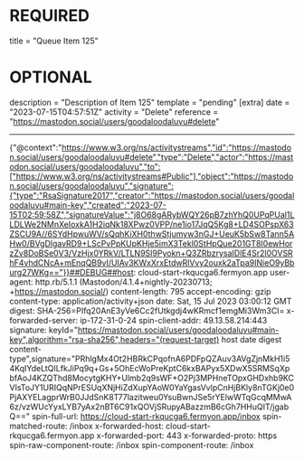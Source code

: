 
# REQUIRED
title = "Queue Item 125"
# OPTIONAL
description = "Description of Item 125"
template = "pending"
[extra]
date = "2023-07-15T04:57:51Z"
activity = "Delete"
reference = "https://mastodon.social/users/goodaloodaluvu#delete"

---
{"@context":"https://www.w3.org/ns/activitystreams","id":"https://mastodon.social/users/goodaloodaluvu#delete","type":"Delete","actor":"https://mastodon.social/users/goodaloodaluvu","to":["https://www.w3.org/ns/activitystreams#Public"],"object":"https://mastodon.social/users/goodaloodaluvu","signature":{"type":"RsaSignature2017","creator":"https://mastodon.social/users/goodaloodaluvu#main-key","created":"2023-07-15T02:59:58Z","signatureValue":"j8O68gARybWQY26pB7zhYhQ0UPqPUal1LLDLWe2NMnXeIoxkA1H2iqNk18XPwz0VPP/ne1io17JqQ5Kg8+LD4SOPspX63ZSCU9A//6SYdHpwuWV/sQqhKiXH0thwStjumyw3nGJ+UeuK5bSw8Tann5AHw0/BVgDlgavRD9+LScPvPpKUpKHje5imX3Tekl0StHpQue201GT8I0ewHorzZv8DoBSe0V3/VzHjx0YRkV/LTLN9SI9Pyokn+Q3ZRbzrysaIDlE4Sr2l0OVSRhF4vhdCNcA+mEnqQB9vI/UIAv3KWxXrxEtdwRlVvy2ouxk2aTpa9INieO9yBburg27WKg=="}}##DEBUG##host: cloud-start-rkqucga6.fermyon.app
user-agent: http.rb/5.1.1 (Mastodon/4.1.4+nightly-20230713; +https://mastodon.social/)
content-length: 795
accept-encoding: gzip
content-type: application/activity+json
date: Sat, 15 Jul 2023 03:00:12 GMT
digest: SHA-256=PIfq20AnE3yVe6Cc2fUtkgdj4wKRmcf1emgMi3Wm3CI=
x-forwarded-server: ip-172-31-0-24
spin-client-addr: 49.13.58.214:443
signature: keyId="https://mastodon.social/users/goodaloodaluvu#main-key",algorithm="rsa-sha256",headers="(request-target) host date digest content-type",signature="PRhlgMx4Ot2HBRkCPqofnA6PDFpQZAuv3AVgZjnMkH1i54KqIYdeLtQILfkJiPq9q+Gs+5OhEcWoPreKptC6kxBAPyx5XDwX5SRMSqXpbfAoJ4KZQThd8MocytgKHY+Ulmb2q9sWF+O2Pj3MPHneTOpxGHDxhb9KCVIsToJY1URIQqNPrESUqXNjHiZdXupYAoW0YaYgasVvlpCnHjBKly8nTGKj0e0PjAXYELagprWrB0JJdSnK8T77lazitweu0YsuBwnJSe5rYElwWTqGcqMMwA6z/vzWUcYyxLYB7yAx2nBT6C91xQOVjSRupyABazzmB6cGh7HHuQIT/jgabQ=="
spin-full-url: https://cloud-start-rkqucga6.fermyon.app/inbox
spin-matched-route: /inbox
x-forwarded-host: cloud-start-rkqucga6.fermyon.app
x-forwarded-port: 443
x-forwarded-proto: https
spin-raw-component-route: /inbox
spin-component-route: /inbox

